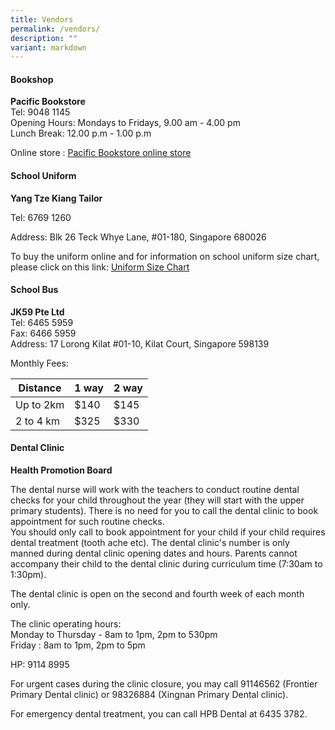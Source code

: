 ```yaml
---
title: Vendors
permalink: /vendors/
description: ""
variant: markdown
---
```

#### Bookshop
**Pacific Bookstore**<br>
Tel: 9048 1145<br>
Opening Hours: Mondays to Fridays, 9.00 am - 4.00 pm<br>
Lunch Break: 12.00 p.m - 1.00 p.m

Online store : [Pacific Bookstore online store](https://www.pacificbookstores.com/)


#### School Uniform

**Yang Tze Kiang Tailor**  
 
Tel: 6769 1260
 
Address: Blk 26 Teck Whye Lane, #01-180, Singapore 680026

To buy the uniform online and for information on school uniform size chart, please click on this link: [Uniform Size Chart](https://www.yangtzekiang.com.sg/eshop/size-chart/)



#### School Bus

**JK59 Pte Ltd**<br>
Tel: 6465 5959<br>
Fax: 6466 5959<br>
Address: 17 Lorong Kilat #01-10, Kilat Court, Singapore 598139


Monthly Fees:



| Distance | 1 way | 2 way |
| -------- | -------- | -------- |
| Up to 2km     | $140     | $145     |
| 2 to 4 km | $325 | $330 |


#### Dental Clinic

**Health Promotion Board**<br>



The dental nurse will work with the teachers to conduct routine dental checks for your child throughout the year (they will start with the upper primary students). There is no need for you to call the dental clinic to book appointment for such routine checks.<br>
You should only call to book appointment for your child if your child requires dental treatment (tooth ache etc). The dental clinic's number is only manned during dental clinic opening dates and hours. Parents cannot accompany their child to the dental clinic during curriculum time (7:30am to 1:30pm).<br>

The dental clinic is open on the second and fourth week of each month only. 

The clinic operating hours:<br>
Monday to Thursday - 8am to 1pm, 2pm to 530pm<br>
Friday : 8am to 1pm, 2pm to 5pm

HP: 9114 8995<br>

For urgent cases during the clinic closure, you may call 91146562 (Frontier Primary Dental clinic) or 98326884 (Xingnan Primary Dental clinic).

For emergency dental treatment, you can call HPB Dental at 6435 3782.






